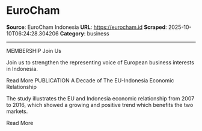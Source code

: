 # EuroCham

**Source**: EuroCham Indonesia
**URL**: https://eurocham.id
**Scraped**: 2025-10-10T06:24:28.304206
**Category**: business

---

MEMBERSHIP
Join Us


Join us to strengthen the representing voice of European business interests in Indonesia.

Read More
PUBLICATION
A Decade of The EU-Indonesia Economic Relationship

The study illustrates the EU and Indonesia economic relationship from 2007 to 2016, which showed a growing and positive trend which benefits the two markets.

Read More
